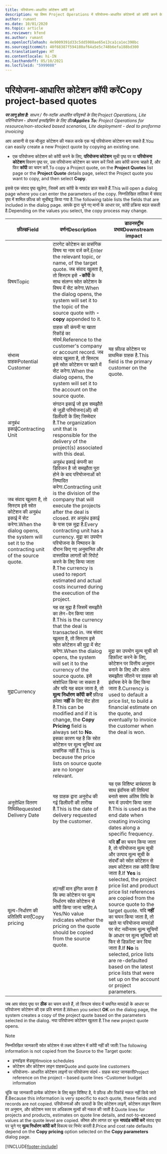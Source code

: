 ```yaml
---
title: परियोजना-आधारित कोटेशन कॉपी करें
description: यह विषय Project Operations में परियोजना-आधारित कोटेशनों को कॉपी करने के तरीके के बारे में जानकारी प्रदान करता है.
author: rumant
ms.date: 10/01/2020
ms.topic: article
ms.reviewer: kfend
ms.author: rumant
ms.openlocfilehash: 4e9009391d33c5dd5988ae65e13ca1ca1ec398bc
ms.sourcegitcommit: 40f68387f594180af64a5e5c748b6efa188bd300
ms.translationtype: HT
ms.contentlocale: hi-IN
ms.lasthandoff: 05/10/2021
ms.locfileid: "5999088"
---
```

# <a name="copy-project-based-quotes"></a><span data-ttu-id="6b2df-103">परियोजना-आधारित कोटेशन कॉपी करें</span><span class="sxs-lookup"><span data-stu-id="6b2df-103">Copy project-based quotes</span></span>

<span data-ttu-id="6b2df-104">_**पर लागू होता है:** साधन / गैर-स्टॉक आधारित परिदृश्यों के लिए Project Operations, Lite परिनियोजन - प्रोफार्मा इनवॉइसिंग के लिए डील_</span><span class="sxs-lookup"><span data-stu-id="6b2df-104">_**Applies To:** Project Operations for resource/non-stocked based scenarios, Lite deployment - deal to proforma invoicing_</span></span>

<span data-ttu-id="6b2df-105">आप आसानी से एक मौजूदा कोटेशन की नकल करके एक नई परियोजना कोटेशन बना सकते हैं.</span><span class="sxs-lookup"><span data-stu-id="6b2df-105">You can easily create a new Project quote by copying an existing one.</span></span> 

- <span data-ttu-id="6b2df-106">एक परियोजना कोटेशन को कॉपी करने के लिए, **परियोजना कोटेशन** सूची पृष्ठ पर या **परियोजना कोटेशन** विवरण पृष्ठ पर, उस परियोजना कोटेशन का चयन करें जिसे आप कॉपी करना चाहते हैं, और फिर **कॉपी** का चयन करें.</span><span class="sxs-lookup"><span data-stu-id="6b2df-106">To copy a Project quote, on the **Project Quotes** list page or the **Project Quote** details page, select the Project quote you want to copy, and then select **Copy**.</span></span>

<span data-ttu-id="6b2df-107">इससे एक संवाद पृष्ठ खुलेगा, जिसमें आप कॉपी के मापदंड डाल सकते हैं.</span><span class="sxs-lookup"><span data-stu-id="6b2df-107">This will open a dialog page where you can enter the parameters of the copy.</span></span> <span data-ttu-id="6b2df-108">निम्नलिखित तालिका में संवाद पृष्ठ में शामिल फ़ील्ड को सूचीबद्ध किया गया है.</span><span class="sxs-lookup"><span data-stu-id="6b2df-108">The following table lists the fields that are included in the dialog page.</span></span> <span data-ttu-id="6b2df-109">आपके द्वारा चुने गए मानों के आधार पर, कॉपी प्रक्रिया बदल सकती है.</span><span class="sxs-lookup"><span data-stu-id="6b2df-109">Depending on the values you select, the copy process may change.</span></span>

| <span data-ttu-id="6b2df-110">**फ़ील्ड**</span><span class="sxs-lookup"><span data-stu-id="6b2df-110">**Field**</span></span> | <span data-ttu-id="6b2df-111">**वर्णन**</span><span class="sxs-lookup"><span data-stu-id="6b2df-111">**Description**</span></span> | <span data-ttu-id="6b2df-112">**डाउनस्ट्रीम प्रभाव**</span><span class="sxs-lookup"><span data-stu-id="6b2df-112">**Downstream impact**</span></span> |
| --- | --- | --- |
| <span data-ttu-id="6b2df-113">विषय</span><span class="sxs-lookup"><span data-stu-id="6b2df-113">Topic</span></span> | <span data-ttu-id="6b2df-114">टारगेट कोटेशन का प्रासंगिक विषय या नाम दर्ज करें.</span><span class="sxs-lookup"><span data-stu-id="6b2df-114">Enter the relevant topic, or name, of the target quote.</span></span> <span data-ttu-id="6b2df-115">जब संवाद खुलता है, तो सिस्टम इसे **-कॉपी** के साथ संलग्न स्रोत कोटेशन के विषय में सेट करेगा.</span><span class="sxs-lookup"><span data-stu-id="6b2df-115">When the dialog opens, the system will set it to the topic of the source quote with **-copy** appended to it.</span></span> | |
| <span data-ttu-id="6b2df-116">संभाव्य ग्राहक</span><span class="sxs-lookup"><span data-stu-id="6b2df-116">Potential Customer</span></span> | <span data-ttu-id="6b2df-117">ग्राहक की कंपनी या खाता रिकॉर्ड का संदर्भ.</span><span class="sxs-lookup"><span data-stu-id="6b2df-117">Reference to the customer's company or account record.</span></span> <span data-ttu-id="6b2df-118">जब संवाद खुलता है, तो सिस्टम इसे स्रोत कोटेशन पर खाते में सेट करेगा.</span><span class="sxs-lookup"><span data-stu-id="6b2df-118">When the dialog opens, the system will set it to the account on the source quote.</span></span> | <span data-ttu-id="6b2df-119">यह फ़ील्ड कोटेशन पर प्राथमिक ग्राहक है.</span><span class="sxs-lookup"><span data-stu-id="6b2df-119">This field is the primary customer on the quote.</span></span> |
| <span data-ttu-id="6b2df-120">अनुबंध इकाई</span><span class="sxs-lookup"><span data-stu-id="6b2df-120">Contracting Unit</span></span> | <span data-ttu-id="6b2df-121">संगठन इकाई जो इस समझौते से जुड़ी परियोजना(ओं) की डिलीवरी के लिए जिम्मेदार है.</span><span class="sxs-lookup"><span data-stu-id="6b2df-121">The organization unit that is responsible for the delivery of the project(s) associated with this deal.</span></span>
<span data-ttu-id="6b2df-122">जब संवाद खुलता है, तो सिस्टम इसे स्रोत कोटेशन की अनुबंध इकाई में सेट करेगा.</span><span class="sxs-lookup"><span data-stu-id="6b2df-122">When the dialog opens, the system will set it to the contracting unit of the source quote.</span></span> | <span data-ttu-id="6b2df-123">अनुबंध इकाई कंपनी का डिविजन है जो समझौता पूरा होने के बाद परियोजनाओं को निष्पादित करेगा.</span><span class="sxs-lookup"><span data-stu-id="6b2df-123">Contracting unit is the division of the company that will execute the projects after the deal is closed.</span></span> <span data-ttu-id="6b2df-124">हर अनुबंध इकाई के पास एक मुद्रा है.</span><span class="sxs-lookup"><span data-stu-id="6b2df-124">Every contracting unit has a currency.</span></span> <span data-ttu-id="6b2df-125">मुद्रा का उपयोग परियोजना के निष्पादन के दौरान किए गए अनुमानित और वास्तविक लागतों की रिपोर्ट करने के लिए किया जाता है.</span><span class="sxs-lookup"><span data-stu-id="6b2df-125">The currency is used to report estimated and actual costs incurred during the execution of the project.</span></span> |
| <span data-ttu-id="6b2df-126">मुद्रा</span><span class="sxs-lookup"><span data-stu-id="6b2df-126">Currency</span></span> | <span data-ttu-id="6b2df-127">यह वह मुद्रा है जिसमें समझौते का लेन-देन किया जाता है.</span><span class="sxs-lookup"><span data-stu-id="6b2df-127">This is the currency that the deal is transacted in.</span></span> <span data-ttu-id="6b2df-128">जब संवाद खुलता है, तो सिस्टम इसे स्रोत कोटेशन की मुद्रा में सेट करेगा.</span><span class="sxs-lookup"><span data-stu-id="6b2df-128">When the dialog opens, the system will set it to the currency of the source quote.</span></span> <span data-ttu-id="6b2df-129">इसे संशोधित किया जा सकता है और यदि यह बदल जाता है, तो **मूल्य निर्धारण कॉपी करें** फ़ील्ड हमेशा **नहीं** के लिए सेट होता है.</span><span class="sxs-lookup"><span data-stu-id="6b2df-129">This can be modified and if it is change, the **Copy Pricing** field is always set to **No**.</span></span> <span data-ttu-id="6b2df-130">इसका कारण यह है कि स्रोत कोटेशन पर मूल्य सूचियां अब प्रासंगिक नहीं हैं.</span><span class="sxs-lookup"><span data-stu-id="6b2df-130">This is because the price lists on source quote are no longer relevant.</span></span> | <span data-ttu-id="6b2df-131">मुद्रा का उपयोग मूल्य सूची को डिफ़ॉल्ट करने के लिए, कोटेशन पर वित्तीय अनुमान बनाने के लिए और अंततः समझौता जीतने पर ग्राहक को इंवॉयस देने के लिए किया जाता है.</span><span class="sxs-lookup"><span data-stu-id="6b2df-131">Currency is used to default a price list, to build a financial estimate on the quote,  and eventually to invoice the customer when the deal is won.</span></span> |
| <span data-ttu-id="6b2df-132">अनुरोधित वितरण तिथि</span><span class="sxs-lookup"><span data-stu-id="6b2df-132">Requested Delivery Date</span></span> | <span data-ttu-id="6b2df-133">यह ग्राहक द्वारा अनुरोध की गई डिलीवरी की तारीख है.</span><span class="sxs-lookup"><span data-stu-id="6b2df-133">This is the date of delivery requested by the customer.</span></span> | <span data-ttu-id="6b2df-134">यह एक विशिष्ट बारंबारता के साथ इंवॉयस की तिथियां बनाते समय अंतिम तिथि के रूप में उपयोग किया जाता है.</span><span class="sxs-lookup"><span data-stu-id="6b2df-134">This is used as the end date when creating invoicing dates along a specific frequency.</span></span> |
| <span data-ttu-id="6b2df-135">मूल्य-निर्धारण की प्रतिलिपि बनाएँ</span><span class="sxs-lookup"><span data-stu-id="6b2df-135">Copy pricing</span></span> | <span data-ttu-id="6b2df-136">हां/नहीं मान इंगित करता है कि क्या कोटेशन पर मूल्य निर्धारण स्रोत कोटेशन से कॉपी किया जाना चाहिए.</span><span class="sxs-lookup"><span data-stu-id="6b2df-136">A Yes/No value indicates whether the pricing on the quote should be copied from the source quote.</span></span> | <span data-ttu-id="6b2df-137">यदि **हाँ** का चयन किया जाता है, तो परियोजना मूल्य सूची और उत्पाद मूल्य सूची के संदर्भों को स्रोत कोटेशन से लक्ष्य कोटेशन तक कॉपी किया जाता है.</span><span class="sxs-lookup"><span data-stu-id="6b2df-137">If **Yes** is selected, the project price list and product price list references are copied from the source quote to the target quote.</span></span> <span data-ttu-id="6b2df-138">यदि **नहीं** का चयन किया जाता है, तो खाते या परियोजना मापदंडों पर सेट नवीनतम मूल्य सूचियों के आधार पर मूल्य सूचियों को फिर से डिफ़ॉल्ट कर दिया जाता है.</span><span class="sxs-lookup"><span data-stu-id="6b2df-138">If **No** is selected, price lists are re-defaulted based on the latest price lists that were set up on the account or project parameters.</span></span> |

<span data-ttu-id="6b2df-139">जब आप संवाद पृष्ठ पर **ठीक** का चयन करते हैं, तो सिस्टम संवाद में चयनित मापदंडों के आधार पर परियोजना कोटेशन की एक प्रति बनाता है.</span><span class="sxs-lookup"><span data-stu-id="6b2df-139">When you select **OK** on the dialog page, the system creates a copy of the project quote based on the parameters selected in the dialog.</span></span> <span data-ttu-id="6b2df-140">नया परियोजना कोटेशन खुलता है.</span><span class="sxs-lookup"><span data-stu-id="6b2df-140">The new project quote opens.</span></span> 

> [!NOTE]
> <span data-ttu-id="6b2df-141">निम्नलिखित जानकारी स्रोत कोटेशन से लक्ष्य कोटेशन में कॉपी नहीं की जाती:</span><span class="sxs-lookup"><span data-stu-id="6b2df-141">The following information is not copied from the Source to the Target quote:</span></span>
>
> - <span data-ttu-id="6b2df-142">इनवॉइस शेड्यूल</span><span class="sxs-lookup"><span data-stu-id="6b2df-142">Invoice schedules</span></span>
> - <span data-ttu-id="6b2df-143">कोटेशन और कोटेशन लाइन ग्राहक</span><span class="sxs-lookup"><span data-stu-id="6b2df-143">Quote and quote line customers</span></span>
> - <span data-ttu-id="6b2df-144">परियोजना- आधारित कोटेशन लाइनों पर परियोजना संदर्भ - ग्राहक बजट जानकारी</span><span class="sxs-lookup"><span data-stu-id="6b2df-144">Project reference on the project – based quote lines -Customer budget information</span></span>
>
><span data-ttu-id="6b2df-145">चूंकि यह जानकारी प्रत्येक कोटेशन के लिए बहुत विशिष्ट है, ये फ़ील्ड और रिकॉर्ड नकल नहीं किये जाते हैं.</span><span class="sxs-lookup"><span data-stu-id="6b2df-145">Because this information is very specific to each quote, these fields and records are not copied.</span></span> <span data-ttu-id="6b2df-146">परियोजनाओं और उत्पादों के लिए कोटेशन लाइनें, कोटेशन लाइन विवरण पर अनुमान, और कोटेशन स्तर पर अधिकतम मूल्यों की नकल की जाती है.</span><span class="sxs-lookup"><span data-stu-id="6b2df-146">Quote lines for projects and products, estimates on quote line details, and not-to-exceed values at the quote level are copied.</span></span> <span data-ttu-id="6b2df-147">कीमत और लागत दर चूक **मापदंड कॉपी करें** संवाद पृष्ठ पर चुने गए **मूल्य निर्धारण कॉपी करें** विकल्प पर निर्भर करती है.</span><span class="sxs-lookup"><span data-stu-id="6b2df-147">Price and cost rate defaults depend on the **Copy pricing** option selected on the **Copy parameters** dialog page.</span></span>


[!INCLUDE[footer-include](../includes/footer-banner.md)]